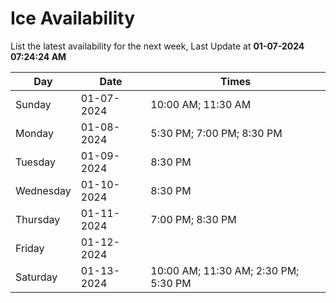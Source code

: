 # Ice Availability

List the latest availability for the next week, Last Update at **01-07-2024 07:24:24 AM**

| Day         | Date        | Times       |
| ----------- | ----------- | ----------- |
|Sunday|01-07-2024|10:00 AM; 11:30 AM|
|Monday|01-08-2024|5:30 PM; 7:00 PM; 8:30 PM|
|Tuesday|01-09-2024|8:30 PM|
|Wednesday|01-10-2024|8:30 PM|
|Thursday|01-11-2024|7:00 PM; 8:30 PM|
|Friday|01-12-2024||
|Saturday|01-13-2024|10:00 AM; 11:30 AM; 2:30 PM; 5:30 PM|
